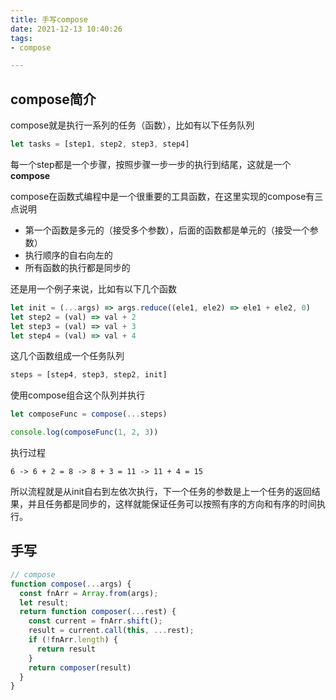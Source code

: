 ```yaml
---
title: 手写compose
date: 2021-12-13 10:40:26
tags:
- compose

---
```


## compose简介

compose就是执行一系列的任务（函数），比如有以下任务队列

```js
let tasks = [step1, step2, step3, step4]

```

每一个step都是一个步骤，按照步骤一步一步的执行到结尾，这就是一个**compose**

compose在函数式编程中是一个很重要的工具函数，在这里实现的compose有三点说明

- 第一个函数是多元的（接受多个参数），后面的函数都是单元的（接受一个参数）
- 执行顺序的自右向左的
- 所有函数的执行都是同步的

还是用一个例子来说，比如有以下几个函数

```js
let init = (...args) => args.reduce((ele1, ele2) => ele1 + ele2, 0)
let step2 = (val) => val + 2
let step3 = (val) => val + 3
let step4 = (val) => val + 4
```

这几个函数组成一个任务队列

```js
steps = [step4, step3, step2, init]
```

使用compose组合这个队列并执行

```js
let composeFunc = compose(...steps)

console.log(composeFunc(1, 2, 3))
```

执行过程

```
6 -> 6 + 2 = 8 -> 8 + 3 = 11 -> 11 + 4 = 15
```

所以流程就是从init自右到左依次执行，下一个任务的参数是上一个任务的返回结果，并且任务都是同步的，这样就能保证任务可以按照有序的方向和有序的时间执行。



## 手写

```js
// compose
function compose(...args) {
  const fnArr = Array.from(args);
  let result;
  return function composer(...rest) {
    const current = fnArr.shift();
    result = current.call(this, ...rest);
    if (!fnArr.length) {
      return result
    }
    return composer(result)
  }
}
```



